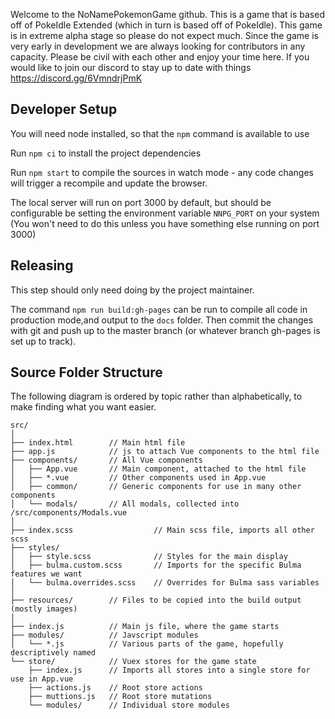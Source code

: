 Welcome to the NoNamePokemonGame github. This is a game that is based off of PokeIdle Extended (which in turn is based off of PokeIdle). This game is in extreme alpha stage so please do not expect much. Since the game is very early in development we are always looking for contributors in any capacity. Please be civil with each other and enjoy your time here. If you would like to join our discord to stay up to date with things https://discord.gg/6VmndrjPmK

## Developer Setup
You will need node installed, so that the `npm` command is available to use

Run `npm ci` to install the project dependencies

Run `npm start` to compile the sources in watch mode - any code changes will trigger a recompile and update the browser.

The local server will run on port 3000 by default, but should be configurable be setting the environment variable `NNPG_PORT` on your system (You won't need to do this unless you have something else running on port 3000)


## Releasing
This step should only need doing by the project maintainer.

The command `npm run build:gh-pages` can be run to compile all code in production mode,and output to the `docs` folder. Then commit the changes with git and push up to the master branch (or whatever branch gh-pages is set up to track).

## Source Folder Structure
The following diagram is ordered by topic rather than alphabetically, to make finding what you want easier.
```
src/
│
├── index.html        // Main html file
├── app.js            // js to attach Vue components to the html file
├── components/       // All Vue components
│   ├── App.vue       // Main component, attached to the html file
│   ├── *.vue         // Other components used in App.vue
│   ├── common/       // Generic components for use in many other components
│   └── modals/       // All modals, collected into /src/components/Modals.vue
│
├── index.scss                  // Main scss file, imports all other scss
├── styles/
│   ├── style.scss              // Styles for the main display
│   ├── bulma.custom.scss       // Imports for the specific Bulma features we want
│   └── bulma.overrides.scss    // Overrides for Bulma sass variables
│
├── resources/        // Files to be copied into the build output (mostly images)
│
├── index.js          // Main js file, where the game starts
├── modules/          // Javscript modules
│   └── *.js          // Various parts of the game, hopefully descriptively named
└── store/            // Vuex stores for the game state
    ├── index.js      // Imports all stores into a single store for use in App.vue
    ├── actions.js    // Root store actions
    ├── muttions.js   // Root store mutations
    └── modules/      // Individual store modules
```
